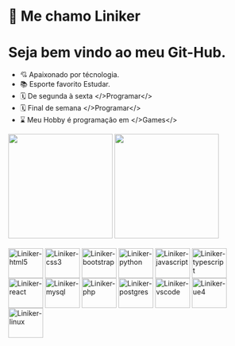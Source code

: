 # 📌 Me chamo Liniker
# Seja bem vindo ao meu Git-Hub.
- 💘 Apaixonado por técnologia.
- 📚 Esporte favorito Estudar.
- 🗓️ De segunda à sexta </>Programar</>
- 🗓️ Final de semana </>Programar</>
- ⌛ Meu Hobby é programação em </>Games</>

<div>
    <a href="https://github.com/LinikerNogueiraMachado"></a>
    <img height="210em" src="https://github-readme-stats.vercel.app/api?username=LinikerNogueiraMachado&show_icons=true&theme=dracula&include_all_commits=true&count_pivate=true"/>
    <img height="210em" src="https://github-readme-stats.vercel.app/api/top-langs/?username=LinikerNogueiraMachado&layout=compact&langs_count=16&theme=dracula"/>
</div>

<div style="display: inline_block"><br>
  <img align="center" alt="Liniker-html5" height="60" width="70" src="https://cdn.jsdelivr.net/gh/devicons/devicon/icons/html5/html5-original-wordmark.svg">
  <img align="center" alt="Liniker-css3" height="60" width="70" src="https://cdn.jsdelivr.net/gh/devicons/devicon/icons/css3/css3-original-wordmark.svg">
  <img align="center" alt="Liniker-bootstrap" height="60" width="70" src="https://cdn.jsdelivr.net/gh/devicons/devicon/icons/bootstrap/bootstrap-original-wordmark.svg">
  <img align="center" alt="Liniker-python" height="60" width="70" src="https://cdn.jsdelivr.net/gh/devicons/devicon/icons/python/python-original-wordmark.svg">
  <img align="center" alt="Liniker-javascript" height="60" width="70" src="https://cdn.jsdelivr.net/gh/devicons/devicon/icons/javascript/javascript-plain.svg">
  <img align="center" alt="Liniker-typescript" height="60" width="70" src="https://cdn.jsdelivr.net/gh/devicons/devicon/icons/typescript/typescript-plain.svg">
  <img align="center" alt="Liniker-react" height="60" width="70" src="https://cdn.jsdelivr.net/gh/devicons/devicon/icons/react/react-original-wordmark.svg">
  <img align="center" alt="Liniker-mysql" height="60" width="70" src="https://cdn.jsdelivr.net/gh/devicons/devicon/icons/mysql/mysql-original-wordmark.svg">
  <img align="center" alt="Liniker-php" height="60" width="70" src="https://cdn.jsdelivr.net/gh/devicons/devicon/icons/php/php-original.svg">
  <img align="center" alt="Liniker-postgres" height="60" width="70" src="https://cdn.jsdelivr.net/gh/devicons/devicon/icons/postgresql/postgresql-original-wordmark.svg">
  <img align="center" alt="Liniker-vscode" height="60" width="70" src="https://cdn.jsdelivr.net/gh/devicons/devicon/icons/vscode/vscode-original-wordmark.svg">
  <img align="center" alt="Liniker-ue4" height="60" width="70" src="https://cdn.jsdelivr.net/gh/devicons/devicon/icons/unrealengine/unrealengine-original-wordmark.svg">
  <img align="center" alt="Liniker-linux" height="60" width="70" src="https://cdn.jsdelivr.net/gh/devicons/devicon/icons/linux/linux-original.svg">
</div>
